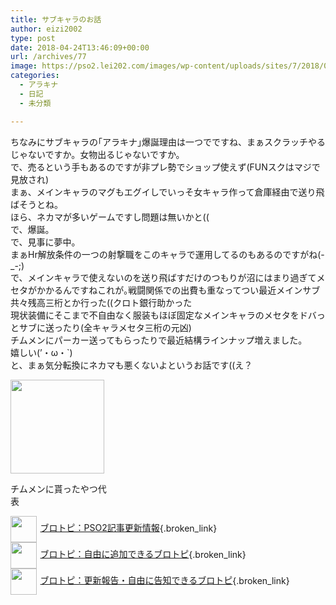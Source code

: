 ```yaml
---
title: サブキャラのお話
author: eizi2002
type: post
date: 2018-04-24T13:46:09+00:00
url: /archives/77
image: https://pso2.lei202.com/images/wp-content/uploads/sites/7/2018/04/pso20180414_152704_002.png
categories:
  - アラキナ
  - 日記
  - 未分類

---
```

ちなみにサブキャラの｢アラキナ｣爆誕理由は一つでですね、まぁスクラッチやるじゃないですか。女物出るじゃないですか。  
で、売るという手もあるのですが非プレ勢でショップ使えず(FUNスクはマジで見放され)  
まぁ、メインキャラのマグもエグイしでいっそ女キャラ作って倉庫経由で送り飛ばそうとね。  
ほら、ネカマが多いゲームですし問題は無いかと((  
で、爆誕。  
で、見事に夢中。  
まぁHr解放条件の一つの射撃職をこのキャラで運用してるのもあるのですがね(-_-;)  
で、メインキャラで使えないのを送り飛ばすだけのつもりが沼にはまり過ぎてメセタがかかるんですねこれが｡戦闘関係での出費も重なってつい最近メインサブ共々残高三桁とか行った((クロト銀行助かった  
現状装備にそこまで不自由なく服装もほぼ固定なメインキャラのメセタをドバっとサブに送ったり(全キャラメセタ三桁の元凶)  
チムメンにパーカー送ってもらったりで最近結構ラインナップ増えました。  
嬉しい(’・ω・\`)  
と、まぁ気分転換にネカマも悪くないよというお話です((え？

<div id="attachment_49" style="width: 160px" class="wp-caption alignnone">
  <img aria-describedby="caption-attachment-49" loading="lazy" class="size-thumbnail wp-image-49" src="https://pso2.lei202.com/images/wp-content/uploads/sites/7/2018/04/pso20180414_152704_002-150x150.png" alt="" width="150" height="150" />
  
  <p id="caption-attachment-49" class="wp-caption-text">
    チムメンに貰ったやつ代表
  </p>
</div>

[<img style="width: 3em !important; height: 3em !important; vertical-align: middle; margin-right: .4em;" src="https://blogcircle.jp/thumb/commu/163/1" />ブロトピ：PSO2記事更新情報][1]{.broken_link}  
[<img style="width: 3em !important; height: 3em !important; vertical-align: middle; margin-right: .4em;" src="https://blogcircle.jp/thumb/commu/583/3" />ブロトピ：自由に追加できるブロトピ][2]{.broken_link}  
[<img style="width: 3em !important; height: 3em !important; vertical-align: middle; margin-right: .4em;" src="https://blogcircle.jp/thumb/commu/677/2" />ブロトピ：更新報告・自由に告知できるブロトピ][3]{.broken_link}

 [1]: https://blogcircle.jp/commu/163/topic/2
 [2]: https://blogcircle.jp/commu/583/topic/6
 [3]: https://blogcircle.jp/commu/677/topic/3
